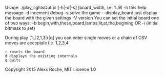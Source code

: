 Usage: ./play_lightsOut.pl [-h|-d|-s] [board_width, i.e. 1..9)
    -h this help message
    -d incement debug
    -s solve the game
    --display_board   just display the board with the given settings 
    -V version
  You can set the initial board one of two ways:
    -b begin,with,these,board,lamps,lit,at,the,begining
    OR
    -i {initial bitmask to set}


   During play [1..|2,1,3|r|q]
    you can enter single moves or a
    chain of CSV moves are acceptale i.e. 1,2,3,4

    r resets the board
    d displays the existing internals
    q quits
Copyright 2015 Alexx Roche, MIT Licence 1.0

